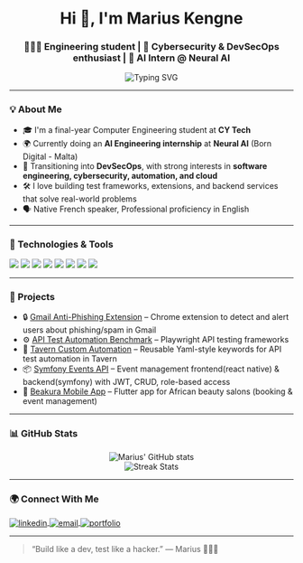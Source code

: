 <h1 align="center">Hi 👋, I'm Marius Kengne</h1>
<h3 align="center">👨🏾‍💻 Engineering student | 🔐 Cybersecurity & DevSecOps enthusiast | 🤖 AI Intern @ Neural AI</h3>

<p align="center">
  <img src="https://readme-typing-svg.herokuapp.com?font=Fira+Code&size=18&pause=1000&center=true&width=435&lines=Java+%7C+Node.js+%7C+React+Native+%7C+CI%2FCD;Test+Automation+%7C+API+Testing+%7C+DevSecOps;I'm+currently+based+in+Malta+%F0%9F%87%B2%F0%9F%87%B9" alt="Typing SVG" />
</p>

---

### 💡 About Me

- 🎓 I'm a final-year Computer Engineering student at **CY Tech**
- 🌍 Currently doing an **AI Engineering internship** at **Neural AI** (Born Digital - Malta)
- 🔐 Transitioning into **DevSecOps**, with strong interests in **software engineering, cybersecurity, automation, and cloud**
- 🛠️ I love building test frameworks, extensions, and backend services that solve real-world problems
- 🗣️ Native French speaker, Professional proficiency in English

---

### 🧠 Technologies & Tools

<p>
  <img src="https://img.shields.io/badge/Java-ED8B00?style=for-the-badge&logo=java&logoColor=white"/>
  <img src="https://img.shields.io/badge/Node.js-339933?style=for-the-badge&logo=nodedotjs&logoColor=white"/>
  <img src="https://img.shields.io/badge/React_Native-20232A?style=for-the-badge&logo=react&logoColor=61DAFB"/>
  <img src="https://img.shields.io/badge/Docker-2496ED?style=for-the-badge&logo=docker&logoColor=white"/>
  <img src="https://img.shields.io/badge/Postman-FF6C37?style=for-the-badge&logo=postman&logoColor=white"/>
  <img src="https://img.shields.io/badge/Selenium-43B02A?style=for-the-badge&logo=selenium&logoColor=white"/>
  <img src="https://img.shields.io/badge/Jenkins-D24939?style=for-the-badge&logo=jenkins&logoColor=white"/>
  <img src="https://img.shields.io/badge/GitHub_Actions-2088FF?style=for-the-badge&logo=github-actions&logoColor=white"/>
</p>

---

### 🚀 Projects

- 🔒 [Gmail Anti-Phishing Extension](https://github.com/ton-lien) – Chrome extension to detect and alert users about phishing/spam in Gmail
- ⚙️ [API Test Automation Benchmark](https://github.com/marius-kengne/playwright-java-cucumber-api.git) – Playwright API testing frameworks
- 🧪 [Tavern Custom Automation](https://github.com/marius-kengne/tavern_automation.git) – Reusable Yaml-style keywords for API test automation in Tavern
- 📦 [Symfony Events API](https://github.com/marius-kengne/events_frontend.git) – Event management frontend(react native) & backend(symfony) with JWT, CRUD, role-based access
- 📱 [Beakura Mobile App](https://github.com/marius-kengne/Beakura.git) – Flutter app for African beauty salons (booking & event management)

---

### 📊 GitHub Stats

<p align="center">
  <img src="https://github-readme-stats.vercel.app/api?username=marius-kengne&show_icons=true&theme=radical&count_private=true" alt="Marius' GitHub stats" />
  <br/>
  <img src="https://github-readme-streak-stats.herokuapp.com/?user=marius-kengne&theme=radical" alt="Streak Stats" />
</p>

---

### 🌍 Connect With Me

<p align="left">
  <a href="https://www.linkedin.com/in/marius-kengne" target="_blank">
    <img align="center" src="https://img.shields.io/badge/LinkedIn-blue?style=for-the-badge&logo=linkedin&logoColor=white" alt="linkedin" />
  </a>
  <a href="mailto:harold.m.kengne@gmail.com">
    <img align="center" src="https://img.shields.io/badge/Email-D14836?style=for-the-badge&logo=gmail&logoColor=white" alt="email" />
  </a>
  <a href="https://www.linkedin.com/in/marius-kengne" target="_blank">
    <img align="center" src="https://img.shields.io/badge/Portfolio-000?style=for-the-badge&logo=vercel&logoColor=white" alt="portfolio" />
  </a>
</p>

---

> “Build like a dev, test like a hacker.” — Marius 👨🏾‍💻
